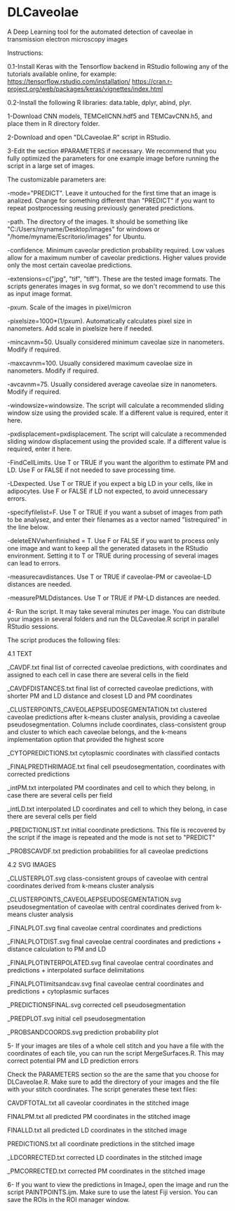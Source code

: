 # DLCaveolae
A Deep Learning tool for the automated detection of caveolae in transmission electron microscopy images

Instructions:


0.1-Install Keras with the Tensorflow backend in RStudio following any of the tutorials available online, for example:
https://tensorflow.rstudio.com/installation/
https://cran.r-project.org/web/packages/keras/vignettes/index.html

0.2-Install the following R libraries: data.table, dplyr, abind, plyr. 


1-Download CNN models, TEMCellCNN.hdf5 and TEMCavCNN.h5, and place them in R directory folder.


2-Download and open "DLCaveolae.R" script in RStudio.


3-Edit the section #PARAMETERS if necessary. We recommend that you fully optimized the parameters for one example image before running the script in a large set of images.
 
 The customizable parameters are:
  
  -mode="PREDICT". Leave it untouched for the first time that an image is analized. Change for something different than "PREDICT" if you want to repeat postprocessing reusing previously generated predictions.
  
  -path. The directory of the images. It should be something like "C:/Users/myname/Desktop/images" for windows or "/home/myname/Escritorio/images" for Ubuntu.
  
  -confidence. Minimum caveolar prediction probability required. Low values allow for a maximum number of caveolar predictions. Higher values provide only the most certain caveolae predictions.
  
  -extensions=c("jpg", "tif", "tiff"). These are the tested image formats. The scripts generates images in svg format, so we don't recommend to use this as input image format.
  
  -pxum. Scale of the images in pixel/micron
  
  -pixelsize=1000*(1/pxum). Automatically calculates pixel size in nanometers. Add scale in pixelsize here if needed.
  
  -mincavnm=50. Usually considered minimum caveolae size in nanometers. Modify if required.
  
  -maxcavnm=100. Usually considered maximum caveolae size in nanometers. Modify if required.
  
  -avcavnm=75. Usually considered average caveolae size in nanometers. Modify if required.
  
  -windowsize=windowsize. The script will calculate a recommended sliding window size using the provided scale. If a different value is required, enter it here.
  
  -pxdisplacement=pxdisplacement. The script will calculate a recommended sliding window displacement using the provided scale. If a different value is required, enter it here.
  
  -FindCellLimits. Use T or TRUE if you want the algorithm to estimate PM and LD. Use F or FALSE if not needed to save processing time.
  
  -LDexpected. Use T or TRUE if you expect a big LD in your cells, like in adipocytes. Use F or FALSE if LD not expected, to avoid unnecessary errors.
  
  -specifyfilelist=F. Use T or TRUE if you want a subset of images from path to be analysez, and enter their filenames as a vector named "listrequired" in the line below.
  
  -deleteENVwhenfinished = T. Use F or FALSE if you want to process only one image and want to keep all the generated datasets in the RStudio environment. Setting it to T or TRUE during processing of several images can lead to errors.
  
  -measurecavdistances. Use T or TRUE if caveolae-PM or caveolae-LD distances are needed.
  
  -measurePMLDdistances. Use T or TRUE if PM-LD distances are needed.


4- Run the script. It may take several minutes per image. You can distribute your images in several folders and run the DLCaveolae.R script in parallel RStudio sessions.  

The script produces the following files:

 4.1 TEXT

_CAVDF.txt  final list of corrected caveolae predictions, with coordinates and assigned to each cell in case there are several cells in the field

_CAVDFDISTANCES.txt  final list of corrected caveolae predictions, with shorter PM and LD distance and closest LD and PM coordinates

_CLUSTERPOINTS_CAVEOLAEPSEUDOSEGMENTATION.txt  clustered caveolae predictions after k-means cluster analysis, providing a caveolae pseudosegmentation. Columns include coordinates, class-consistent group and cluster to which each caveolae belongs, and the k-means implementation option that provided the highest score

_CYTOPREDICTIONS.txt cytoplasmic coordinates with classified contacts

_FINALPREDTHRIMAGE.txt  final cell pseudosegmentation, coordinates with corrected predictions

_intPM.txt     interpolated PM coordinates and cell to which they belong, in case there are several cells per field

_intLD.txt interpolated LD coordinates and cell to which they belong, in case there are several cells per field

_PREDICTIONLIST.txt  initial coordinate predictions. This file is recovered by the script if the image is repeated and the mode is not set to "PREDICT"

_PROBSCAVDF.txt  prediction probabilities for all caveolae predictions


 4.2 SVG IMAGES

_CLUSTERPLOT.svg  class-consistent groups of caveolae with central coordinates derived from k-means cluster analysis

_CLUSTERPOINTS_CAVEOLAEPSEUDOSEGMENTATION.svg  pseudosegmentation of caveolae with central coordinates derived from k-means cluster analysis 

_FINALPLOT.svg  final caveolae central coordinates and predictions

_FINALPLOTDIST.svg  final caveolae central coordinates and predictions + distance calculation to PM and LD

_FINALPLOTINTERPOLATED.svg final caveolae central coordinates and predictions + interpolated surface delimitations

_FINALPLOTlimitsandcav.svg final caveolae central coordinates and predictions + cytoplasmic surfaces

_PREDICTIONSFINAL.svg corrected cell pseudosegmentation

_PREDPLOT.svg   initial cell pseudosegmentation

_PROBSANDCOORDS.svg prediction probability plot


5- If your images are tiles of a whole cell stitch and you have a file with the coordinates of each tile, you can run the script MergeSurfaces.R. This may correct potential PM and LD prediction errors

Check the PARAMETERS section so the are the same that you choose for DLCaveolae.R. Make sure to add the directory of your images and the file with your stitch coordinates. The script generates these text files:

CAVDFTOTAL.txt all caveolar coordinates in the stitched image

FINALPM.txt   all predicted PM coordinates in the stitched image

FINALLD.txt  all predicted LD coordinates in the stitched image

PREDICTIONS.txt all coordinate predictions in the stitched image

_LDCORRECTED.txt corrected LD coordinates in the stitched image

_PMCORRECTED.txt corrected PM coordinates in the stitched image


6- If you want to view the predictions in ImageJ, open the image and run the script PAINTPOINTS.ijm. Make sure to use the latest Fiji version. You can save the ROIs in the ROI manager window.
